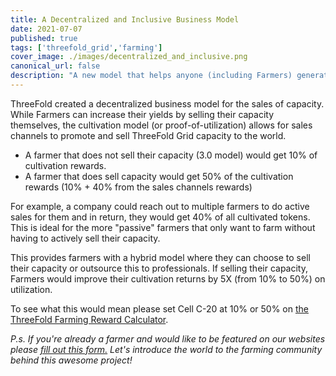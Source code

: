 ```yaml
---
title: A Decentralized and Inclusive Business Model
date: 2021-07-07
published: true
tags: ['threefold_grid','farming']
cover_image: ./images/decentralized_and_inclusive.png
canonical_url: false
description: "A new model that helps anyone (including Farmers) generate income by selling capacity."
---
```


ThreeFold created a decentralized business model for the sales of capacity. While Farmers can increase their yields by selling their capacity themselves, the cultivation model (or proof-of-utilization) allows for sales channels to promote and sell ThreeFold Grid capacity to the world.  

- A farmer that does not sell their capacity (3.0 model) would get 10% of cultivation rewards.
- A farmer that does sell capacity would get 50% of the cultivation rewards (10% + 40% from the sales channels rewards)

For example, a company could reach out to multiple farmers to do active sales for them and in return, they would get 40% of all cultivated tokens. This is ideal for the more "passive" farmers that only want to farm without having to actively sell their capacity.

This provides farmers with a hybrid model where they can choose to sell their capacity or outsource this to professionals. If selling their capacity, Farmers would improve their cultivation returns by 5X (from 10% to 50%) on utilization. 

To see what this would mean please set Cell C-20 at 10% or 50% on [the ThreeFold Farming Reward Calculator](https://wiki.threefold.io/#/threefold__farming_calculator).

_P.s. If you're already a farmer and would like to be featured on our websites please [fill out this form.](https://forms.gle/cW6uFUhkohSw81KT6) Let's introduce the world to the farming community behind this awesome project!_
